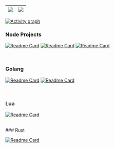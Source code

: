 | <a href="https://github.com/sankooc"><img align="center" src="https://github-readme-stats.vercel.app/api?username=sankooc&count_private=true&show_icons=true&theme=buefy&include_all_commits=true&hide_border=true"/></a> | <a href="https://github.com/sankooc"><img align="center" src="https://github-readme-stats.vercel.app/api/top-langs/?username=sankooc&hide=HTML,CSS,ipynb&layout=compact&theme=buefy&hide_border=true&langs_count=8" /></a> |
| ------------- | ------------- |

[![Activity graph](https://github-readme-activity-graph.vercel.app/graph?username=sankooc&theme=xcode&hide_border=true)](https://github.com/ashutosh00710/github-readme-activity-graph)
<br>
### Node Projects

[![Readme Card](https://github-readme-stats.vercel.app/api/pin/?username=sankooc&repo=spring.js&theme=dark&hide_border=true&bg_color=f1e05a)](https://github.com/sankooc/spring.js)
[![Readme Card](https://github-readme-stats.vercel.app/api/pin/?username=sankooc&repo=qrzip&theme=dark&hide_border=true&bg_color=f1e05a)](https://github.com/sankooc/qrzip)
[![Readme Card](https://github-readme-stats.vercel.app/api/pin/?username=sankooc&repo=bezier-interpolation&theme=dark&hide_border=true&bg_color=f1e05a)](https://github.com/sankooc/bezier-interpolation)

<br>

### Golang

[![Readme Card](https://github-readme-stats.vercel.app/api/pin/?username=sankooc&repo=gibero&theme=dark&hide_border=true&bg_color=00ADD8)](https://github.com/sankooc/gibero)
[![Readme Card](https://github-readme-stats.vercel.app/api/pin/?username=sankooc&repo=mmdb&theme=dark&hide_border=true&bg_color=00ADD8)](https://github.com/sankooc/mmdb)

<br>

### Lua

[![Readme Card](https://github-readme-stats.vercel.app/api/pin/?username=sankooc&repo=wow-interface-prist&theme=dark&hide_border=true&bg_color=000080)](https://github.com/sankooc/wow-interface-prist)

<br>
### Rust

[![Readme Card](https://github-readme-stats.vercel.app/api/pin/?username=sankooc&repo=vs-shark&theme=dark&hide_border=true&bg_color=dea584)](https://github.com/sankooc/vs-shark)


<!--
**sankooc/sankooc** is a ✨ _special_ ✨ repository because its `README.md` (this file) appears on your GitHub profile.

Here are some ideas to get you started:

- 🔭 I’m currently working on ...
- 🌱 I’m currently learning ...
- 👯 I’m looking to collaborate on ...
- 🤔 I’m looking for help with ...
- 💬 Ask me about ...
- 📫 How to reach me: ...
- 😄 Pronouns: ...
- ⚡ Fun fact: ...
-->
